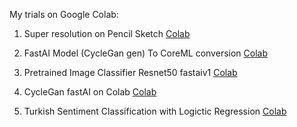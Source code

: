 
My trials on Google Colab:

1) Super resolution on Pencil Sketch [Colab](https://github.com/ozgurshn/Colab-notebooks/blob/master/ISR_Prediction_Tutorial.ipynb)

2) FastAI Model (CycleGan gen) To CoreML conversion [Colab](https://colab.research.google.com/github/ozgurshn/Colab-notebooks/blob/master/FastAIToCoreMLConverter.ipynb)

3) Pretrained Image Classifier Resnet50 fastaiv1 [Colab](https://colab.research.google.com/github/ozgurshn/Colab-notebooks/blob/master/pretrained_imagenet_classifier_fastai_v1.ipynb)

4) CycleGan fastAI on Colab [Colab](https://colab.research.google.com/github/ozgurshn/Colab-notebooks/blob/master/Cyclegan.ipynb)

5) Turkish Sentiment Classification with Logictic Regression [Colab](https://github.com/ozgurshn/Colab-notebooks/blob/master/LogisticRegressionTurkishTextClassify.ipynb)
